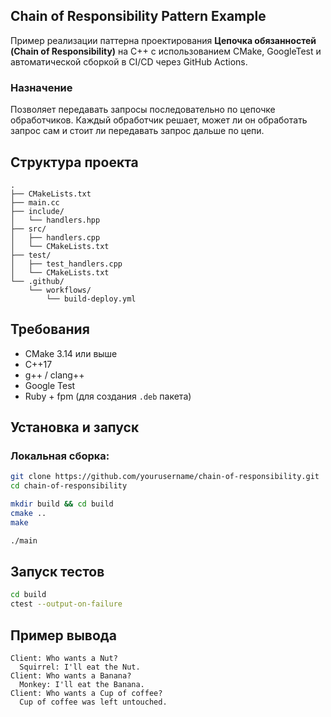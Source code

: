 ## Chain of Responsibility Pattern Example  

Пример реализации паттерна проектирования **Цепочка обязанностей (Chain of Responsibility)** на C++ с использованием CMake, GoogleTest и автоматической сборкой в CI/CD через GitHub Actions.  

### Назначение  
Позволяет передавать запросы последовательно по цепочке обработчиков. Каждый обработчик решает, может ли он обработать запрос сам и стоит ли передавать запрос дальше по цепи.  

## Структура проекта  
```
.
├── CMakeLists.txt
├── main.cc
├── include/
│   └── handlers.hpp
├── src/
│   ├── handlers.cpp
│   └── CMakeLists.txt
├── test/
│   ├── test_handlers.cpp
│   └── CMakeLists.txt
└── .github/
    └── workflows/
        └── build-deploy.yml
```  
## Требования  
- CMake 3.14 или выше  
- C++17  
- g++ / clang++  
- Google Test  
- Ruby + fpm (для создания `.deb` пакета)  

## Установка и запуск  
### Локальная сборка:  
```bash
git clone https://github.com/yourusername/chain-of-responsibility.git
cd chain-of-responsibility

mkdir build && cd build
cmake ..
make

./main
```  

## Запуск тестов  
```bash
cd build
ctest --output-on-failure
```  

## Пример вывода  
```
Client: Who wants a Nut?
  Squirrel: I'll eat the Nut.
Client: Who wants a Banana?
  Monkey: I'll eat the Banana.
Client: Who wants a Cup of coffee?
  Cup of coffee was left untouched.
```
